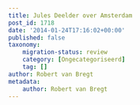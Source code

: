```yaml
---
title: Jules Deelder over Amsterdam
post_id: 1718
date: '2014-01-24T17:16:02+00:00'
published: false
taxonomy:
    migration-status: review
    category: [Ongecategoriseerd]
    tag: []
author: Robert van Bregt
metadata:
    author: Robert van Bregt
---
```

